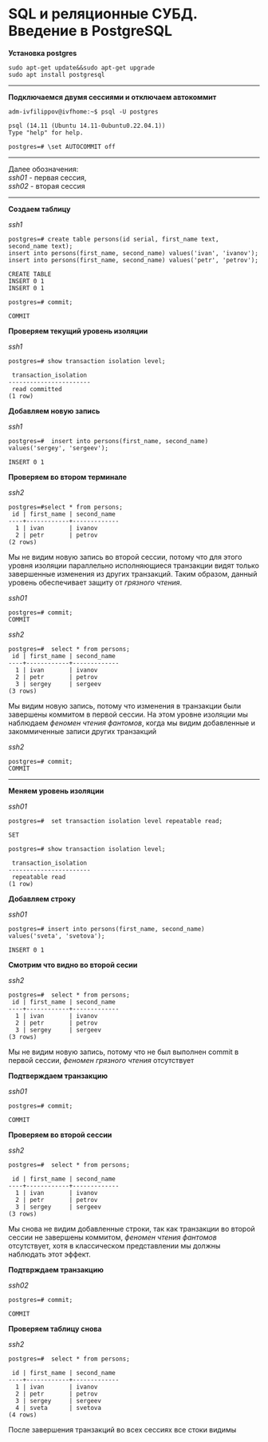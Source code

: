 # SQL и реляционные СУБД. Введение в PostgreSQL  



**Установка postgres**

```
sudo apt-get update&&sudo apt-get upgrade
sudo apt install postgresql
```
___

**Подключаемся двумя сессиями и отключаем автокоммит**
```
adm-ivfilippov@ivfhome:~$ psql -U postgres

psql (14.11 (Ubuntu 14.11-0ubuntu0.22.04.1))
Type "help" for help.

postgres=# \set AUTOCOMMIT off
```
___


Далее обозначения:  
*ssh01* - первая сессия,  
*ssh02* - вторая сессия
___

**Создаем таблицу**   

*ssh1*  
```
postgres=# create table persons(id serial, first_name text, second_name text);
insert into persons(first_name, second_name) values('ivan', 'ivanov');
insert into persons(first_name, second_name) values('petr', 'petrov');

CREATE TABLE
INSERT 0 1
INSERT 0 1

postgres=# commit;

COMMIT
```
**Проверяем текущий уровень изоляции**

*ssh1*
```
postgres=# show transaction isolation level;

 transaction_isolation  
-----------------------
 read committed  
(1 row)
```

**Добавляем новую запись**

*ssh1*
```
postgres=#  insert into persons(first_name, second_name) values('sergey', 'sergeev');

INSERT 0 1
```

**Проверяем во втором терминале**  

*ssh2*
```
postgres=#select * from persons;
 id | first_name | second_name
----+------------+-------------
  1 | ivan       | ivanov
  2 | petr       | petrov
(2 rows)
```

Мы не видим новую запись во второй сессии, потому что для этого уровня изоляции параллельно исполняющиеся транзакции видят только завершенные изменения из других транзакций. 
Таким образом, данный уровень обеспечивает защиту от *грязного чтения*.

*ssh01*
```
postgres=# commit;
COMMIT
```

*ssh2*
```
postgres=#  select * from persons;
 id | first_name | second_name
----+------------+-------------
  1 | ivan       | ivanov
  2 | petr       | petrov
  3 | sergey     | sergeev
(3 rows)
```
Мы видим новую запись, потому что изменения в транзакции были завершены коммитом в первой сессии.
На этом уровне изоляции мы наблюдаем *феномен чтения фантомов*, когда мы видим добавленные и закоммиченные записи других транзакций

*ssh2*
```
postgres=# commit;
COMMIT
```
   
___  


**Меняем уровень изоляции**

*ssh01*
```
postgres=#  set transaction isolation level repeatable read;

SET

postgres=# show transaction isolation level;

 transaction_isolation
-----------------------
 repeatable read
(1 row)
```

**Добавляем строку**

*ssh01*
```
postgres=# insert into persons(first_name, second_name) values('sveta', 'svetova');

INSERT 0 1
```
**Смотрим что видно во второй сесии**

*ssh2*
```
postgres=#  select * from persons;
 id | first_name | second_name
----+------------+-------------
  1 | ivan       | ivanov
  2 | petr       | petrov
  3 | sergey     | sergeev
(3 rows)
```
Мы не видим новую запись, потому что не был выполнен commit в первой сессии, *феномен грязного чтения* отсутствует

**Подтверждаем транзакцию**

*ssh01*
```
postgres=# commit;

COMMIT
```
**Проверяем во второй сессии**

*ssh2*
```
postgres=#  select * from persons;

 id | first_name | second_name
----+------------+-------------
  1 | ivan       | ivanov
  2 | petr       | petrov
  3 | sergey     | sergeev
(3 rows)
```
Мы снова не видим добавленные строки, так как транзакции во второй сессии не завершены коммитом, *феномен чтения фантомов* отсутствует, хотя в классическом представлении мы должны наблюдать этот эффект.

**Подтврждаем транзакцию**

*ssh02* 
```
postgres=# commit;

COMMIT
```
**Проверяем таблицу снова**

*ssh2*  
```
postgres=#  select * from persons;

 id | first_name | second_name
----+------------+-------------
  1 | ivan       | ivanov
  2 | petr       | petrov
  3 | sergey     | sergeev
  4 | sveta      | svetova
(4 rows)
```
После завершения транзакций во всех сессиях все стоки видимы


